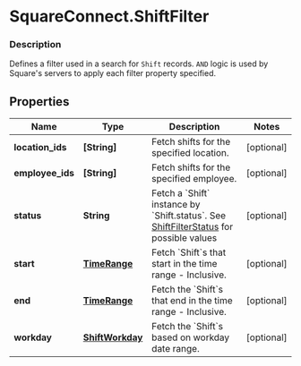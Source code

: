 # SquareConnect.ShiftFilter

### Description

Defines a filter used in a search for `Shift` records. `AND` logic is used by Square's servers to apply each filter property specified.

## Properties
Name | Type | Description | Notes
------------ | ------------- | ------------- | -------------
**location_ids** | **[String]** | Fetch shifts for the specified location. | [optional] 
**employee_ids** | **[String]** | Fetch shifts for the specified employee. | [optional] 
**status** | **String** | Fetch a &#x60;Shift&#x60; instance by &#x60;Shift.status&#x60;. See [ShiftFilterStatus](#type-shiftfilterstatus) for possible values | [optional] 
**start** | [**TimeRange**](TimeRange.md) | Fetch &#x60;Shift&#x60;s that start in the time range - Inclusive. | [optional] 
**end** | [**TimeRange**](TimeRange.md) | Fetch the &#x60;Shift&#x60;s that end in the time range - Inclusive. | [optional] 
**workday** | [**ShiftWorkday**](ShiftWorkday.md) | Fetch the &#x60;Shift&#x60;s based on workday date range. | [optional] 


